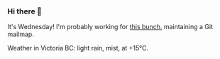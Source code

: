 ### Hi there :wave:

It's Wednesday! I'm probably working for [this bunch](https://github.com/kohofinancial), maintaining a Git mailmap.

Weather in Victoria BC: light rain, mist, at +15°C.
